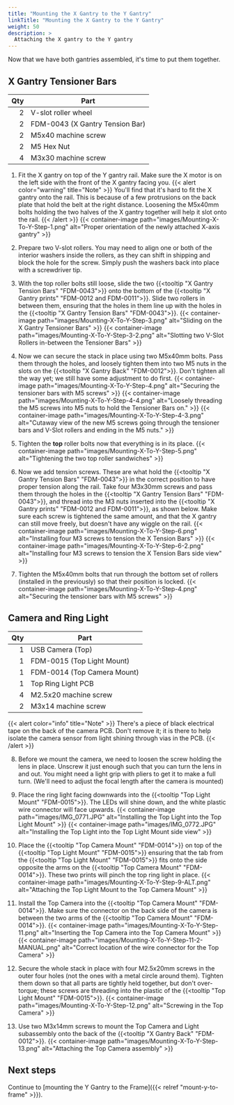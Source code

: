 ```yaml
---
title: "Mounting the X Gantry to the Y Gantry"
linkTitle: "Mounting the X Gantry to the Y Gantry"
weight: 50
description: >
  Attaching the X gantry to the Y gantry
---
```


Now that we have both gantries assembled, it's time to put them together.

## X Gantry Tensioner Bars

| Qty | Part                            |
|----:|---------------------------------|
|   2 | V-slot roller wheel             |
|   2 | FDM-0043 (X Gantry Tension Bar) |
|   2 | M5x40 machine screw             |
|   2 | M5 Hex Nut                      |
|   4 | M3x30 machine screw             |

1. Fit the X gantry on top of the Y gantry rail. Make sure the X motor is on the left side with the front of the X gantry facing you.
  {{< alert color="warning" title="Note" >}}
  You'll find that it's hard to fit the X gantry onto the rail. This is because of a few protrusions on the back plate that hold the belt at the right distance. Loosening the M5x40mm bolts holding the two halves of the X gantry together will help it slot onto the rail.
  {{< /alert >}}
  {{< container-image path="images/Mounting-X-To-Y-Step-1.png" alt="Proper orientation of the newly attached X-axis gantry" >}}

2. Prepare two V-slot rollers. You may need to align one or both of the interior washers inside the rollers, as they can shift in shipping and block the hole for the screw. Simply push the washers back into place with a screwdriver tip.

3. With the top roller bolts still loose, slide the two {{<tooltip "X Gantry Tension Bars" "FDM-0043">}} onto the bottom of the {{<tooltip "X Gantry prints" "FDM-0012 and FDM-0011">}}. Slide two rollers in between them, ensuring that the holes in them line up with the holes in the {{<tooltip "X Gantry Tension Bars" "FDM-0043">}}.
  {{< container-image path="images/Mounting-X-To-Y-Step-3.png" alt="Sliding on the X Gantry Tensioner Bars" >}}
  {{< container-image path="images/Mounting-X-To-Y-Step-3-2.png" alt="Slotting two V-Slot Rollers in-between the Tensioner Bars" >}}

4. Now we can secure the stack in place using two M5x40mm bolts. Pass them through the holes, and loosely tighten them into two M5 nuts in the slots on the {{<tooltip "X Gantry Back" "FDM-0012">}}. Don't tighten all the way yet; we still have some adjustment to do first.
  {{< container-image path="images/Mounting-X-To-Y-Step-4.png" alt="Securing the tensioner bars with M5 screws" >}}
  {{< container-image path="images/Mounting-X-To-Y-Step-4-4.png" alt="Loosely threading the M5 screws into M5 nuts to hold the Tensioner Bars on." >}}
  {{< container-image path="images/Mounting-X-To-Y-Step-4-3.png" alt="Cutaway view of the new M5 screws going through the tensioner bars and V-Slot rollers and ending in the M5 nuts." >}}

5. Tighten the **top** roller bolts now that everything is in its place.
  {{< container-image path="images/Mounting-X-To-Y-Step-5.png" alt="Tightening the two top roller sandwiches" >}}

6. Now we add tension screws. These are what hold the {{<tooltip "X Gantry Tension Bars" "FDM-0043">}} in the correct position to have proper tension along the rail. Take four M3x30mm screws and pass them through the holes in the {{<tooltip "X Gantry Tension Bars" "FDM-0043">}}, and thread into the M3 nuts inserted into the {{<tooltip "X Gantry prints" "FDM-0012 and FDM-0011">}}, as shown below. Make sure each screw is tightened the same amount, and that the X gantry can still move freely, but doesn't have any wiggle on the rail.
  {{< container-image path="images/Mounting-X-To-Y-Step-6.png" alt="Installing four M3 screws to tension the X Tension Bars" >}}
  {{< container-image path="images/Mounting-X-To-Y-Step-6-2.png" alt="Installing four M3 screws to tension the X Tension Bars side view" >}}

7. Tighten the M5x40mm bolts that run through the bottom set of rollers (installed in the previously) so that their position is locked.
  {{< container-image path="images/Mounting-X-To-Y-Step-4.png" alt="Securing the tensioner bars with M5 screws" >}}

## Camera and Ring Light

| Qty | Part                        |
|----:|-----------------------------|
|   1 | USB Camera (Top)            |
|   1 | FDM-0015 (Top Light Mount)  |
|   1 | FDM-0014 (Top Camera Mount) |
|   1 | Top Ring Light PCB          |
|   4 | M2.5x20 machine screw       |
|   2 | M3x14 machine screw         |

{{< alert color="info" title="Note" >}}
There's a piece of black electrical tape on the back of the camera PCB. Don't remove it; it is there to help isolate the camera sensor from light shining through vias in the PCB.
{{< /alert >}}

8. Before we mount the camera, we need to loosen the screw holding the lens in place. Unscrew it just enough such that you can turn the lens in and out. You might need a light grip with pliers to get it to make a full turn. (We'll need to adjust the focal length after the camera is mounted)

9. Place the ring light facing downwards into the {{<tooltip "Top Light Mount" "FDM-0015">}}. The LEDs will shine down, and the white plastic wire connector will face upwards.
  {{< container-image path="images/IMG_0771.JPG" alt="Installing the Top Light into the Top Light Mount" >}}
  {{< container-image path="images/IMG_0772.JPG" alt="Installing the Top Light into the Top Light Mount side view" >}}

10. Place the {{<tooltip "Top Camera Mount" "FDM-0014">}} on top of the {{<tooltip "Top Light Mount" "FDM-0015">}} ensuring that the tab from the {{<tooltip "Top Light Mount" "FDM-0015">}} fits onto the side opposite the arms on the {{<tooltip "Top Camera Mount" "FDM-0014">}}. These two prints will pinch the top ring light in place.
  {{< container-image path="images/Mounting-X-To-Y-Step-9-ALT.png" alt="Attaching the Top Light Mount to the Top Camera Mount" >}}

11. Install the Top Camera into the {{<tooltip "Top Camera Mount" "FDM-0014">}}. Make sure the connector on the back side of the camera is between the two arms of the {{<tooltip "Top Camera Mount" "FDM-0014">}}.
  {{< container-image path="images/Mounting-X-To-Y-Step-11.png" alt="Inserting the Top Camera into the Top Camera Mount" >}}
  {{< container-image path="images/Mounting-X-To-Y-Step-11-2-MANUAL.png" alt="Correct location of the wire connector for the Top Camera" >}}

12. Secure the whole stack in place with four M2.5x20mm screws in the outer four holes (not the ones with a metal circle around them). Tighten them down so that all parts are tightly held together, but don't over-torque; these screws are threading into the plastic of the {{<tooltip "Top Light Mount" "FDM-0015">}}.
  {{< container-image path="images/Mounting-X-To-Y-Step-12.png" alt="Screwing in the Top Camera" >}}

13. Use two M3x14mm screws to mount the Top Camera and Light subassembly onto the back of the {{<tooltip "X Gantry Back" "FDM-0012">}}.
  {{< container-image path="images/Mounting-X-To-Y-Step-13.png" alt="Attaching the Top Camera assembly" >}}

## Next steps

Continue to [mounting the Y Gantry to the Frame]({{< relref "mount-y-to-frame" >}}).
